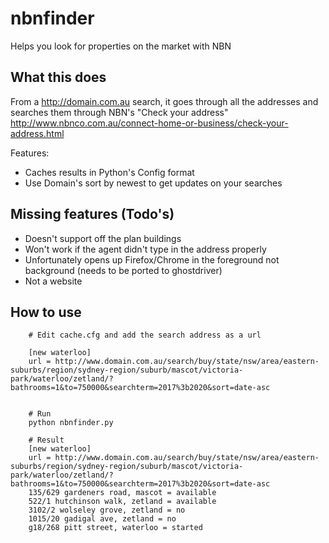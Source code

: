 # nbnfinder
Helps you look for properties on the market with NBN

## What this does
From a http://domain.com.au search, it goes through all the addresses and searches them through NBN's 
"Check your address" http://www.nbnco.com.au/connect-home-or-business/check-your-address.html

Features:

* Caches results in Python's Config format
* Use Domain's sort by newest to get updates on your searches

## Missing features (Todo's)
* Doesn't support off the plan buildings
* Won't work if the agent didn't type in the address properly
* Unfortunately opens up Firefox/Chrome in the foreground not background (needs to be ported to ghostdriver)
* Not a website

## How to use

    
```
    # Edit cache.cfg and add the search address as a url

    [new waterloo]
    url = http://www.domain.com.au/search/buy/state/nsw/area/eastern-suburbs/region/sydney-region/suburb/mascot/victoria-park/waterloo/zetland/?bathrooms=1&to=750000&searchterm=2017%3b2020&sort=date-asc


    # Run
    python nbnfinder.py

    # Result
    [new waterloo]
    url = http://www.domain.com.au/search/buy/state/nsw/area/eastern-suburbs/region/sydney-region/suburb/mascot/victoria-park/waterloo/zetland/?bathrooms=1&to=750000&searchterm=2017%3b2020&sort=date-asc
    135/629 gardeners road, mascot = available
    522/1 hutchinson walk, zetland = available
    3102/2 wolseley grove, zetland = no
    1015/20 gadigal ave, zetland = no
    g18/268 pitt street, waterloo = started

```

   
